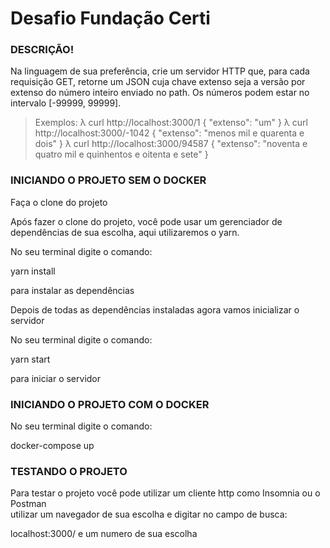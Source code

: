 <h1>Desafio Fundação Certi</h1>

<h3>DESCRIÇÃO!</h3>

<p>Na linguagem de sua preferência, crie um servidor HTTP que, para cada requisição GET, retorne um JSON cuja chave extenso seja a versão por extenso do número inteiro enviado no path. Os números podem estar no intervalo [-99999, 99999].

> Exemplos:
λ curl http://localhost:3000/1
{ "extenso": "um" }
λ curl http://localhost:3000/-1042
{ "extenso": "menos mil e quarenta e dois" }
λ curl http://localhost:3000/94587
{ "extenso": "noventa e quatro mil e quinhentos e oitenta e sete" }</p>


<h3>INICIANDO O PROJETO SEM O DOCKER</h3>

<p>Faça o clone do projeto</p>

<p>Após fazer o clone do projeto, você pode usar um gerenciador de dependências de sua escolha, aqui utilizaremos o yarn.</p>

<p>No seu terminal digite o comando: </br>

yarn install </br>

para instalar as dependências</p>

<p>Depois de todas as dependências instaladas agora vamos inicializar o servidor</p>

<p>No seu terminal digite o comando: </br>

yarn start </br>

para iniciar o servidor</p>

<h3>INICIANDO O PROJETO COM O DOCKER</h3>

<p>No seu terminal digite o comando: </br>

docker-compose up

</p>

<h3>TESTANDO O PROJETO</h3>

<p>Para testar o projeto você pode utilizar um cliente http como Insomnia ou o Postman </br>
utilizar um navegador de sua escolha e digitar no campo de busca: </br>

localhost:3000/ e um numero de sua escolha

</p>
